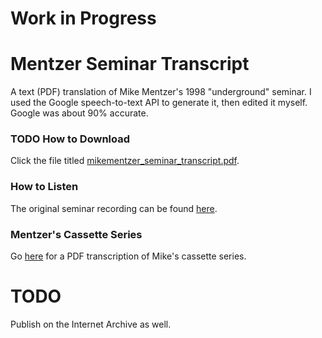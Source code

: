 # Work in Progress

# Mentzer Seminar Transcript

A text (PDF) translation of Mike Mentzer's 1998 "underground" seminar. I used the Google speech-to-text API to generate it, then edited it myself. Google was about 90% accurate. 

### TODO How to Download
Click the file titled [mikementzer_seminar_transcript.pdf](https://github.com/Npoubko/MentzerCassetteTranscript/blob/main/mikementzer_seminar_transcript.pdf).

### How to Listen
The original seminar recording can be found [here](https://www.youtube.com/watch?v=c8CXe7PvEXo).

### Mentzer's Cassette Series
Go [here](https://github.com/Npoubko/Mentzer-Cassette-Transcript) for a PDF transcription of Mike's cassette series.

# TODO
Publish on the Internet Archive as well.
